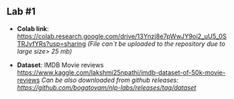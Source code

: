 ## Lab #1

* **Colab link**: https://colab.research.google.com/drive/13Ynzj8e7pWwJY9oi2_uU5_0STRJvfYRs?usp=sharing 
*(File can`t be uploaded to the repository due to large size> 25 mb)*

* **Dataset**: IMDB Movie reviews https://www.kaggle.com/lakshmi25npathi/imdb-dataset-of-50k-movie-reviews
*Can be also downloaded from github releases: https://github.com/bogatovam/nlp-labs/releases/tag/dataset* 

